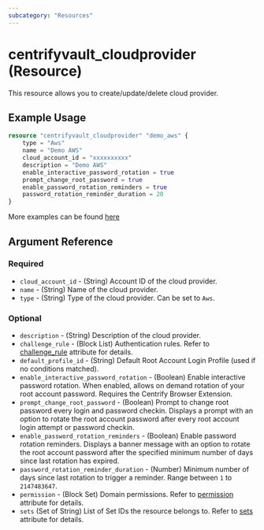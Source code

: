 ```yaml
---
subcategory: "Resources"
---
```


# centrifyvault_cloudprovider (Resource)

This resource allows you to create/update/delete cloud provider.

## Example Usage

```terraform
resource "centrifyvault_cloudprovider" "demo_aws" {
    type = "Aws"
    name = "Demo AWS"
    cloud_account_id = "xxxxxxxxxx"
    description = "Demo AWS"
    enable_interactive_password_rotation = true
    prompt_change_root_password = true
    enable_password_rotation_reminders = true
    password_rotation_reminder_duration = 20
}
```

More examples can be found [here](https://github.com/marcozj/terraform-provider-centrifyvault/tree/main/examples/centrifyvault_cloudprovider)

## Argument Reference

### Required

- `cloud_account_id` - (String) Account ID of the cloud provider.
- `name` - (String) Name of the cloud provider.
- `type` - (String) Type of the cloud provider. Can be set to `Aws`.

### Optional

- `description` - (String) Description of the cloud provider.
- `challenge_rule` - (Block List) Authentication rules. Refer to [challenge_rule](/docs/resources/attribute/challengerule.md) attribute for details.
- `default_profile_id` - (String) Default Root Account Login Profile (used if no conditions matched).
- `enable_interactive_password_rotation` - (Boolean) Enable interactive password rotation. When enabled, allows on demand rotation of your root account password. Requires the Centrify Browser Extension.
- `prompt_change_root_password` - (Boolean) Prompt to change root password every login and password checkin. Displays a prompt with an option to rotate the root account password after every root account login attempt or password checkin.
- `enable_password_rotation_reminders` - (Boolean) Enable password rotation reminders. Displays a banner message with an option to rotate the root account password after the specified minimum number of days since last rotation has expired.
- `password_rotation_reminder_duration` - (Number) Minimum number of days since last rotation to trigger a reminder. Range between `1` to `2147483647`.
- `permission` - (Block Set) Domain permissions. Refer to [permission](/docs/resources/attribute/permission.md) attribute for details.
- `sets` (Set of String) List of Set IDs the resource belongs to. Refer to [sets](/docs/resources/attribute/sets.md) attribute for details.
